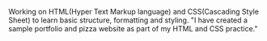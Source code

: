 Working on HTML(Hyper Text Markup language) and CSS(Cascading Style Sheet) to learn basic structure, formatting and styling.
"I have created a sample portfolio and pizza website as part of my HTML and CSS practice."


